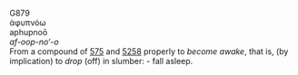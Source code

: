 <body>
  <p>G879<br>  ἀφυπνόω  <br> aphupnoō  <br><i>af-oop-no‘-o </i><br>From a compound of <a href="g0575.htm">575</a> and <a href="g5258.htm">5258</a>  properly to <i>become</i> <i>awake</i>, that is, (by implication) to <i>drop</i> (off) in slumber: - fall asleep.<br></p>
 </body>